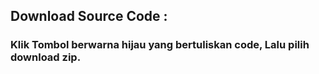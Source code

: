 ## Download Source Code : 
  
  ### Klik Tombol berwarna hijau yang bertuliskan code, Lalu pilih download zip.
